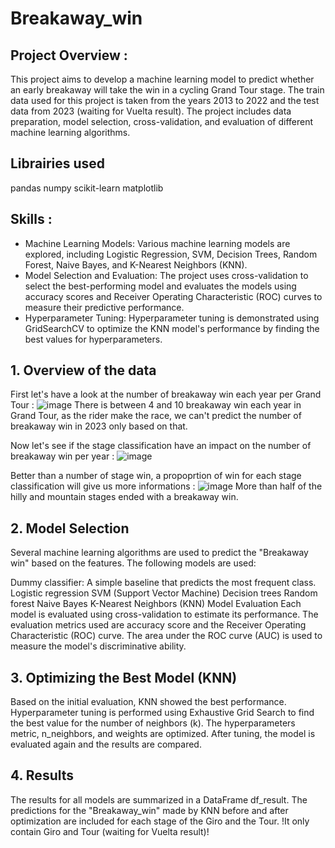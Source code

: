 # Breakaway_win
## Project Overview : 
This project aims to develop a machine learning model to predict whether an early breakaway will take the win in a cycling Grand Tour stage. The train data used for this project is taken from the years 2013 to 2022 and the test data from 2023 (waiting for Vuelta result). The project includes data preparation, model selection, cross-validation, and evaluation of different machine learning algorithms.

## Librairies used
pandas
numpy
scikit-learn
matplotlib

## Skills : 
- Machine Learning Models: Various machine learning models are explored, including Logistic Regression, SVM, Decision Trees, Random Forest, Naive Bayes, and K-Nearest Neighbors (KNN).
- Model Selection and Evaluation: The project uses cross-validation to select the best-performing model and evaluates the models using accuracy scores and Receiver Operating Characteristic (ROC) curves to measure their predictive performance.
- Hyperparameter Tuning: Hyperparameter tuning is demonstrated using GridSearchCV to optimize the KNN model's performance by finding the best values for hyperparameters.

## 1. Overview of the data
First let's have a look at the number of breakaway win each year per Grand Tour :
![image](https://github.com/VioleauPierre/Breakaway_win/assets/129098391/9e81b505-cdda-430a-8bbe-f27b19ff2801)
There is between 4 and 10 breakaway win each year in Grand Tour, as the rider make the race, we can't predict the number of breakaway win in 2023 only based on that.

Now let's see if the stage classification have an impact on the number of breakaway win per year : 
![image](https://github.com/VioleauPierre/Breakaway_win/assets/129098391/780396fa-eea2-4a71-af43-f6f0fc032b0a)

Better than a number of stage win, a propoprtion of win for each stage classification will give us more informations :
![image](https://github.com/VioleauPierre/Breakaway_win/assets/129098391/cc5b46e4-fd7a-4ab0-b38d-82d341d08fed)
More than half of the hilly and mountain stages ended with a breakaway win.

## 2. Model Selection
Several machine learning algorithms are used to predict the "Breakaway win" based on the features. The following models are used:

Dummy classifier: A simple baseline that predicts the most frequent class.
Logistic regression
SVM (Support Vector Machine)
Decision trees
Random forest
Naive Bayes
K-Nearest Neighbors (KNN)
Model Evaluation
Each model is evaluated using cross-validation to estimate its performance. The evaluation metrics used are accuracy score and the Receiver Operating Characteristic (ROC) curve. The area under the ROC curve (AUC) is used to measure the model's discriminative ability.

## 3. Optimizing the Best Model (KNN)
Based on the initial evaluation, KNN showed the best performance. Hyperparameter tuning is performed using Exhaustive Grid Search to find the best value for the number of neighbors (k). The hyperparameters metric, n_neighbors, and weights are optimized. After tuning, the model is evaluated again and the results are compared.

## 4. Results
The results for all models are summarized in a DataFrame df_result. The predictions for the "Breakaway_win" made by KNN before and after optimization are included for each stage of the Giro and the Tour. !It only contain Giro and Tour (waiting for Vuelta result)!
